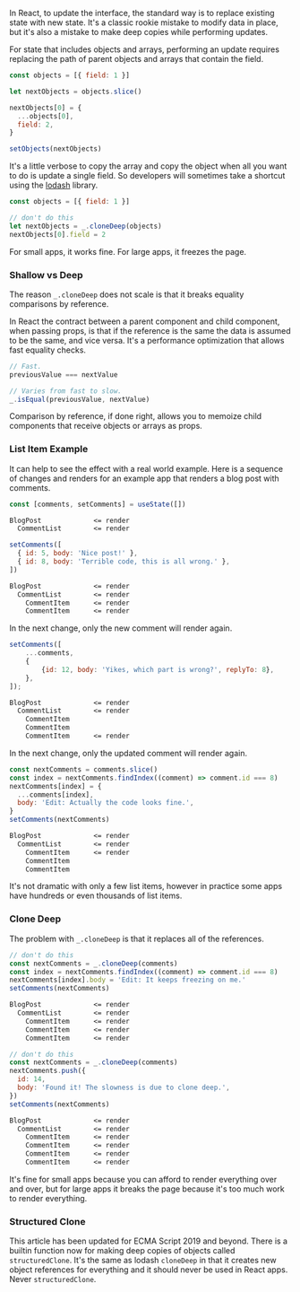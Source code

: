 In React, to update the interface, the standard way is to replace existing state with new state. It's a classic rookie mistake to modify data in place, but it's also a mistake to make deep copies while performing updates.

For state that includes objects and arrays, performing an update requires replacing the path of parent objects and arrays that contain the field.

```js
const objects = [{ field: 1 }]

let nextObjects = objects.slice()

nextObjects[0] = {
  ...objects[0],
  field: 2,
}

setObjects(nextObjects)
```

It's a little verbose to copy the array and copy the object when all you want to do is update a single field. So developers will sometimes take a shortcut using the [lodash](https://lodash.com/) library.

```js
const objects = [{ field: 1 }]

// don't do this
let nextObjects = _.cloneDeep(objects)
nextObjects[0].field = 2
```

For small apps, it works fine. For large apps, it freezes the page.

### Shallow vs Deep

The reason `_.cloneDeep` does not scale is that it breaks equality comparisons by reference.

In React the contract between a parent component and child component, when passing props, is that if the reference is the same the data is assumed to be the same, and vice versa. It's a performance optimization that allows fast equality checks.

```js
// Fast.
previousValue === nextValue

// Varies from fast to slow.
_.isEqual(previousValue, nextValue)
```

Comparison by reference, if done right, allows you to memoize child components that receive objects or arrays as props.

### List Item Example

It can help to see the effect with a real world example. Here is a sequence of changes and renders for an example app that renders a blog post with comments.

```js
const [comments, setComments] = useState([])
```

```txt
BlogPost             <= render
  CommentList        <= render
```

```js
setComments([
  { id: 5, body: 'Nice post!' },
  { id: 8, body: 'Terrible code, this is all wrong.' },
])
```

```txt
BlogPost             <= render
  CommentList        <= render
    CommentItem      <= render
    CommentItem      <= render
```

In the next change, only the new comment will render again.

```js
setComments([
    ...comments,
    {
        {id: 12, body: 'Yikes, which part is wrong?', replyTo: 8},
    },
]);
```

```txt
BlogPost             <= render
  CommentList        <= render
    CommentItem
    CommentItem
    CommentItem      <= render
```

In the next change, only the updated comment will render again.

```js
const nextComments = comments.slice()
const index = nextComments.findIndex((comment) => comment.id === 8)
nextComments[index] = {
  ...comments[index],
  body: 'Edit: Actually the code looks fine.',
}
setComments(nextComments)
```

```txt
BlogPost             <= render
  CommentList        <= render
    CommentItem      <= render
    CommentItem
    CommentItem
```

It's not dramatic with only a few list items, however in practice some apps have hundreds or even thousands of list items.

### Clone Deep

The problem with `_.cloneDeep` is that it replaces all of the references.

```js
// don't do this
const nextComments = _.cloneDeep(comments)
const index = nextComments.findIndex((comment) => comment.id === 8)
nextComments[index].body = 'Edit: It keeps freezing on me.'
setComments(nextComments)
```

```txt
BlogPost             <= render
  CommentList        <= render
    CommentItem      <= render
    CommentItem      <= render
    CommentItem      <= render
```

```js
// don't do this
const nextComments = _.cloneDeep(comments)
nextComments.push({
  id: 14,
  body: 'Found it! The slowness is due to clone deep.',
})
setComments(nextComments)
```

```txt
BlogPost             <= render
  CommentList        <= render
    CommentItem      <= render
    CommentItem      <= render
    CommentItem      <= render
    CommentItem      <= render
```

It's fine for small apps because you can afford to render everything over and over, but for large apps it breaks the page because it's too much work to render everything.

### Structured Clone

This article has been updated for ECMA Script 2019 and beyond. There is a builtin function now for making deep copies of objects called `structuredClone`. It's the same as lodash `cloneDeep` in that it creates new object references for everything and it should never be used in React apps. Never `structuredClone`.
